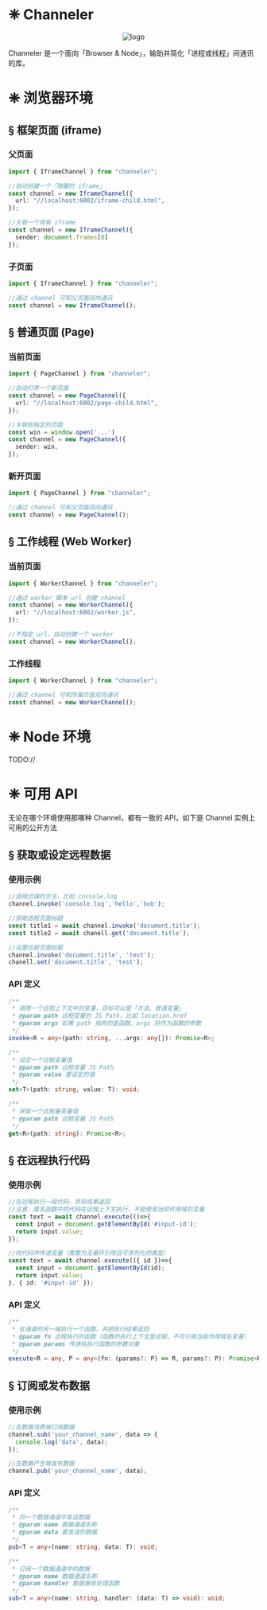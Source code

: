 # ❈ Channeler
<center>

![logo](https://img.alicdn.com/tfs/TB1jgooq7L0gK0jSZFtXXXQCXXa-943-94.png)

</center>

Channeler 是一个面向「Browser & Node」，输助并简化「进程或线程」间通讯的库。

# ❈ 浏览器环境

## § 框架页面 (iframe)

### 父页面
```ts
import { IframeChannel } from "channeler";

//自动创建一个「隐藏的 iframe」
const channel = new IframeChannel({
  url: "//localhost:6002/iframe-child.html",
});

//关联一个现有 iframe
const channel = new IframeChannel({
  sender: document.frames[0]
});

```

### 子页面
```ts
import { IframeChannel } from "channeler";

//通过 channel 可和父页面双向通讯
const channel = new IframeChannel();
```

## § 普通页面 (Page)

### 当前页面
```ts
import { PageChannel } from "channeler";

//自动打弄一个新页面
const channel = new PageChannel({
  url: "//localhost:6002/page-child.html",
});

//关联到指定的页面
const win = window.open('...')
const channel = new PageChannel({
  sender: win,
});
```

### 新开页面
```ts
import { PageChannel } from "channeler";

//通过 channel 可和父页面双向通讯
const channel = new PageChannel();
```

## § 工作线程 (Web Worker)

### 当前页面
```ts
import { WorkerChannel } from "channeler";

//通过 worker 脚本 url 创建 channel
const channel = new WorkerChannel({
  url: "//localhost:6002/worker.js",
});

//不指定 url，自动创建一个 worker
const channel = new WorkerChannel();
```

### 工作线程
```ts
import { WorkerChannel } from "channeler";

//通过 channel 可和所属页面双向通讯
const channel = new WorkerChannel();
```

# ❈ Node 环境

TODO://


# ❈ 可用 API

无论在哪个环境使用那哪种 Channel，都有一致的 API，如下是 Channel 实例上可用的公开方法

## § 获取或设定远程数据

### 使用示例
```ts
//调用远端的方法，比如 console.log
channel.invoke('console.log','hello','bob');

//获取选程页面标题
const title1 = await channel.invoke('document.title');
const title2 = await chanell.get('document.title');

//设置远程页面标题
channel.invoke('document.title', 'test');
chanell.set('document.title', 'test');
```

### API 定义
```ts
/**
 * 调用一个远程上下文中的变量，目标可以是「方法、普通变量」
 * @param path 远程变量的 JS Path，比如 location.href
 * @param args 如果 path 指向的是函数，args 将作为函数的参数
 */
invoke<R = any>(path: string, ...args: any[]): Promise<R>;

/**
 * 设定一个远程变量值
 * @param path 远程变量 JS Path
 * @param value 要设定的值
 */
set<T>(path: string, value: T): void;

/**
 * 获取一个远程量变量值
 * @param path 远程变量 JS Path
 */
get<R>(path: string): Promise<R>;
```

## § 在远程执行代码

### 使用示例
```ts
//在远程执行一段代码，并将结果返回
//注意，匿名函数中的代码在远程上下文执行，不能使用当前作用域的变量
const text = await channel.execute(()=>{
  const input = document.getElementById('#input-id');
  return input.value;
});

//向代码中传递变量（需要为无循环引用且可序列化的类型）
const text = await channel.execute(({ id })=>{
  const input = document.getElementById(id);
  return input.value;
}, { id: '#input-id' });
```

### API 定义
```ts
/**
 * 在通道的另一端执行一个函数，并把执行结果返回
 * @param fn 远程执行的函数（函数的执行上下文是远程，不可引用当前作用域名变量）
 * @param params 传递给执行函数的参数对象
 */
execute<R = any, P = any>(fn: (params?: P) => R, params?: P): Promise<R>;
```

## § 订阅或发布数据
### 使用示例
```ts
//在数据消费端订阅数据
channel.sub('your_channel_name', data => {
  console.log('data', data);
});

//在数据产生端发布数据
channel.pub('your_channel_name', data);
```

### API 定义
```ts
/**
 * 向一个数据通道中发送数据
 * @param name 数据通道名称
 * @param data 要发送的数据
 */
pub<T = any>(name: string, data: T): void;

/**
 * 订阅一个数据通道中的数据
 * @param name 数据通道名称
 * @param handler 数据接收处理函数
 */
sub<T = any>(name: string, handler: (data: T) => void): void;
```